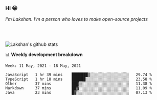 ### Hi 😁

*I'm Lakshan. I'm a person who loves to make open-source projects*


<br/><br/>

![Lakshan's github stats](https://github-readme-stats.vercel.app/api?username=sandaruwan98&show_icons=true&theme=prussian )<br/>



📊 **Weekly development breakdown**
<!--START_SECTION:waka-->
```text
Week: 11 May, 2021 - 18 May, 2021

JavaScript   1 hr 39 mins    ███████▒░░░░░░░░░░░░░░░░░   29.74 % 
TypeScript   1 hr 18 mins    ██████░░░░░░░░░░░░░░░░░░░   23.58 % 
Other        37 mins         ███░░░░░░░░░░░░░░░░░░░░░░   11.38 % 
Markdown     37 mins         ██▓░░░░░░░░░░░░░░░░░░░░░░   11.09 % 
Java         23 mins         █▓░░░░░░░░░░░░░░░░░░░░░░░   07.13 % 
```
<!--END_SECTION:waka-->

